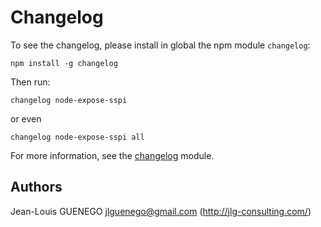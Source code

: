 # Changelog

To see the changelog, please install in global the npm module `changelog`:

```
npm install -g changelog
```

Then run:

```
changelog node-expose-sspi
```

or even 

```
changelog node-expose-sspi all
```

For more information, see the [changelog](https://github.com/dylang/changelog) module.

## Authors

Jean-Louis GUENEGO <jlguenego@gmail.com> (http://jlg-consulting.com/)